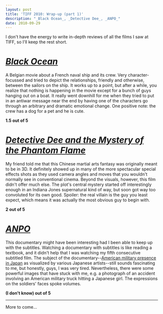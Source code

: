 ```yaml
---
layout: post
title: 'TIFF 2010: Wrap-up (part 1)'
description: "_Black Ocean_, _Detective Dee_, _ANPO_"
date: 2010-09-29
---
```


I don't have the energy to write in-depth reviews of all the films I saw at TIFF, so I'll keep the rest short.  
  
# [_Black Ocean_](https://www.imdb.com/title/tt1722516/)
  
A Belgian movie about a French naval ship and its crew. Very character-focussed and tried to depict the relationships, friendly and otherwise, between the sailors on the ship. It works up to a point, but after a while, you realize that nothing is happening in the movie except for a bunch of guys hanging out on a boat. It really went downhill for me when they tried to put in an antiwar message near the end by having one of the characters go through an arbitrary and dramatic emotional change. One positive note: the crew has a dog for a pet and he is cute.
  
**1.5 out of 5**  
  
# [_Detective Dee and the Mystery of the Phantom Flame_](https://www.imdb.com/title/tt1123373/)
  
My friend told me that this Chinese martial arts fantasy was originally meant to be in 3D. It definitely showed up in many of the more spectacular special effects shots as they used camera angles and moves that you wouldn't normally see in conventional cinema. Beyond the visuals, however, this film didn't offer much else. The plot's central mystery started off interestingly enough in an Indiana Jones supernatural kind of way, but soon got way too convoluted for its own good. Spoiler: the real villain is the guy you least expect, which means it was actually the most obvious guy to begin with.  
  
**2 out of 5**  
  
# [_ANPO_](https://www.imdb.com/title/tt1692253/)
  
This documentary might have been interesting had I been able to keep up with the subtitles. Watching a documentary with subtitles is like reading a textbook, and it didn't help that I was watching my fifth consecutive subtitled film. The subject of the documentary--[American military presence in Japan](http://en.wikipedia.org/wiki/Treaty_of_Mutual_Cooperation_and_Security_between_the_United_States_and_Japan) as visualized by various Japanese artists--still sounds fascinating to me, but honestly, guys, I was very tired. Nevertheless, there were some powerful images that have stuck with me, e.g. a photograph of an accident involving an American military truck hitting a Japanese girl. The expressions on the soldiers' faces spoke volumes.  
  
**(I don't know) out of 5**  
  
---
More to come...
